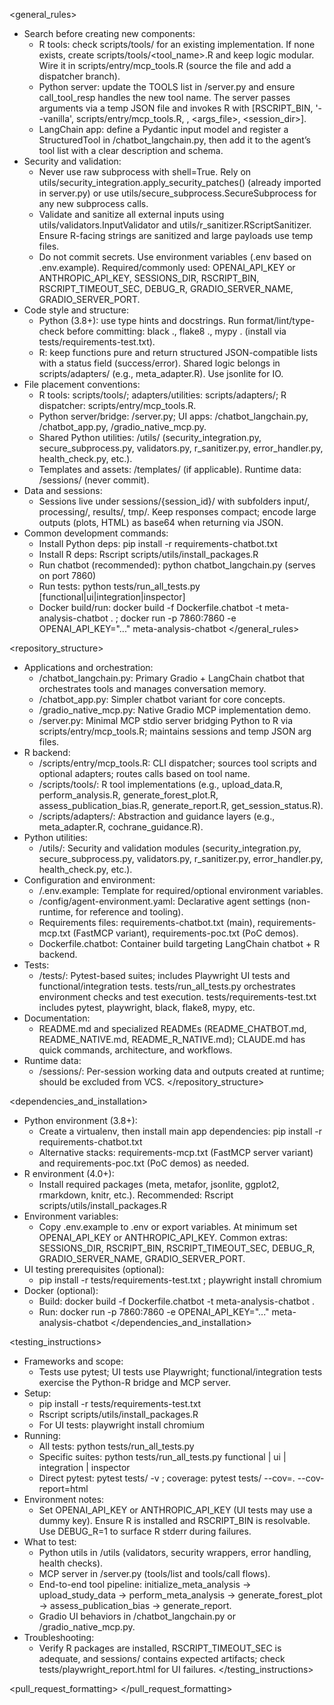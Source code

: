 <general_rules>
- Search before creating new components:
  - R tools: check scripts/tools/ for an existing implementation. If none exists, create scripts/tools/<tool_name>.R and keep logic modular. Wire it in scripts/entry/mcp_tools.R (source the file and add a dispatcher branch).
  - Python server: update the TOOLS list in /server.py and ensure call_tool_resp handles the new tool name. The server passes arguments via a temp JSON file and invokes R with [RSCRIPT_BIN, '--vanilla', scripts/entry/mcp_tools.R, <tool>, <args_file>, <session_dir>].
  - LangChain app: define a Pydantic input model and register a StructuredTool in /chatbot_langchain.py, then add it to the agent’s tool list with a clear description and schema.
- Security and validation:
  - Never use raw subprocess with shell=True. Rely on utils/security_integration.apply_security_patches() (already imported in server.py) or use utils/secure_subprocess.SecureSubprocess for any new subprocess calls.
  - Validate and sanitize all external inputs using utils/validators.InputValidator and utils/r_sanitizer.RScriptSanitizer. Ensure R-facing strings are sanitized and large payloads use temp files.
  - Do not commit secrets. Use environment variables (.env based on .env.example). Required/commonly used: OPENAI_API_KEY or ANTHROPIC_API_KEY, SESSIONS_DIR, RSCRIPT_BIN, RSCRIPT_TIMEOUT_SEC, DEBUG_R, GRADIO_SERVER_NAME, GRADIO_SERVER_PORT.
- Code style and structure:
  - Python (3.8+): use type hints and docstrings. Run format/lint/type-check before committing: black ., flake8 ., mypy . (install via tests/requirements-test.txt).
  - R: keep functions pure and return structured JSON-compatible lists with a status field (success/error). Shared logic belongs in scripts/adapters/ (e.g., meta_adapter.R). Use jsonlite for IO.
- File placement conventions:
  - R tools: scripts/tools/; adapters/utilities: scripts/adapters/; R dispatcher: scripts/entry/mcp_tools.R.
  - Python server/bridge: /server.py; UI apps: /chatbot_langchain.py, /chatbot_app.py, /gradio_native_mcp.py.
  - Shared Python utilities: /utils/ (security_integration.py, secure_subprocess.py, validators.py, r_sanitizer.py, error_handler.py, health_check.py, etc.).
  - Templates and assets: /templates/ (if applicable). Runtime data: /sessions/ (never commit).
- Data and sessions:
  - Sessions live under sessions/{session_id}/ with subfolders input/, processing/, results/, tmp/. Keep responses compact; encode large outputs (plots, HTML) as base64 when returning via JSON.
- Common development commands:
  - Install Python deps: pip install -r requirements-chatbot.txt
  - Install R deps: Rscript scripts/utils/install_packages.R
  - Run chatbot (recommended): python chatbot_langchain.py (serves on port 7860)
  - Run tests: python tests/run_all_tests.py [functional|ui|integration|inspector]
  - Docker build/run: docker build -f Dockerfile.chatbot -t meta-analysis-chatbot . ; docker run -p 7860:7860 -e OPENAI_API_KEY="..." meta-analysis-chatbot
</general_rules>

<repository_structure>
- Applications and orchestration:
  - /chatbot_langchain.py: Primary Gradio + LangChain chatbot that orchestrates tools and manages conversation memory.
  - /chatbot_app.py: Simpler chatbot variant for core concepts.
  - /gradio_native_mcp.py: Native Gradio MCP implementation demo.
  - /server.py: Minimal MCP stdio server bridging Python to R via scripts/entry/mcp_tools.R; maintains sessions and temp JSON arg files.
- R backend:
  - /scripts/entry/mcp_tools.R: CLI dispatcher; sources tool scripts and optional adapters; routes calls based on tool name.
  - /scripts/tools/: R tool implementations (e.g., upload_data.R, perform_analysis.R, generate_forest_plot.R, assess_publication_bias.R, generate_report.R, get_session_status.R).
  - /scripts/adapters/: Abstraction and guidance layers (e.g., meta_adapter.R, cochrane_guidance.R).
- Python utilities:
  - /utils/: Security and validation modules (security_integration.py, secure_subprocess.py, validators.py, r_sanitizer.py, error_handler.py, health_check.py, etc.).
- Configuration and environment:
  - /.env.example: Template for required/optional environment variables.
  - /config/agent-environment.yaml: Declarative agent settings (non-runtime, for reference and tooling).
  - Requirements files: requirements-chatbot.txt (main), requirements-mcp.txt (FastMCP variant), requirements-poc.txt (PoC demos).
  - Dockerfile.chatbot: Container build targeting LangChain chatbot + R backend.
- Tests:
  - /tests/: Pytest-based suites; includes Playwright UI tests and functional/integration tests. tests/run_all_tests.py orchestrates environment checks and test execution. tests/requirements-test.txt includes pytest, playwright, black, flake8, mypy, etc.
- Documentation:
  - README.md and specialized READMEs (README_CHATBOT.md, README_NATIVE.md, README_R_NATIVE.md); CLAUDE.md has quick commands, architecture, and workflows.
- Runtime data:
  - /sessions/: Per-session working data and outputs created at runtime; should be excluded from VCS.
</repository_structure>

<dependencies_and_installation>
- Python environment (3.8+):
  - Create a virtualenv, then install main app dependencies: pip install -r requirements-chatbot.txt
  - Alternative stacks: requirements-mcp.txt (FastMCP server variant) and requirements-poc.txt (PoC demos) as needed.
- R environment (4.0+):
  - Install required packages (meta, metafor, jsonlite, ggplot2, rmarkdown, knitr, etc.). Recommended: Rscript scripts/utils/install_packages.R
- Environment variables:
  - Copy .env.example to .env or export variables. At minimum set OPENAI_API_KEY or ANTHROPIC_API_KEY. Common extras: SESSIONS_DIR, RSCRIPT_BIN, RSCRIPT_TIMEOUT_SEC, DEBUG_R, GRADIO_SERVER_NAME, GRADIO_SERVER_PORT.
- UI testing prerequisites (optional):
  - pip install -r tests/requirements-test.txt ; playwright install chromium
- Docker (optional):
  - Build: docker build -f Dockerfile.chatbot -t meta-analysis-chatbot .
  - Run: docker run -p 7860:7860 -e OPENAI_API_KEY="..." meta-analysis-chatbot
</dependencies_and_installation>

<testing_instructions>
- Frameworks and scope:
  - Tests use pytest; UI tests use Playwright; functional/integration tests exercise the Python-R bridge and MCP server.
- Setup:
  - pip install -r tests/requirements-test.txt
  - Rscript scripts/utils/install_packages.R
  - For UI tests: playwright install chromium
- Running:
  - All tests: python tests/run_all_tests.py
  - Specific suites: python tests/run_all_tests.py functional | ui | integration | inspector
  - Direct pytest: pytest tests/ -v ; coverage: pytest tests/ --cov=. --cov-report=html
- Environment notes:
  - Set OPENAI_API_KEY or ANTHROPIC_API_KEY (UI tests may use a dummy key). Ensure R is installed and RSCRIPT_BIN is resolvable. Use DEBUG_R=1 to surface R stderr during failures.
- What to test:
  - Python utils in /utils (validators, security wrappers, error handling, health checks).
  - MCP server in /server.py (tools/list and tools/call flows).
  - End-to-end tool pipeline: initialize_meta_analysis → upload_study_data → perform_meta_analysis → generate_forest_plot → assess_publication_bias → generate_report.
  - Gradio UI behaviors in /chatbot_langchain.py or /gradio_native_mcp.py.
- Troubleshooting:
  - Verify R packages are installed, RSCRIPT_TIMEOUT_SEC is adequate, and sessions/ contains expected artifacts; check tests/playwright_report.html for UI failures.
</testing_instructions>

<pull_request_formatting>
</pull_request_formatting>

